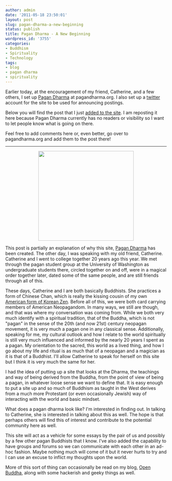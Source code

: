 ```yaml
---
author: admin
date: '2011-05-18 23:50:01'
layout: post
slug: pagan-dharma-a-new-beginning
status: publish
title: Pagan Dharma - A New Beginning
wordpress_id: '3755'
categories:
- Buddhism
- Spirituality
- Technology
tags:
- blog
- pagan dharma
- spirituality
---
```

Earlier today, at the encouragement of my friend, Catherine, and a few others, I set up <a href="http://www.pagandharma.org">Pagan Dharma</a> at pagandharma.org. I also set up a <a href="http://twitter.com/pagandharma">twitter</a> account for the site to be used for announcing postings.

Below you will find the post that I just <a href="http://www.pagandharma.org/2011/05/caught-between-worlds-or-a-pagan-dharma/">added to the site</a>. I am reposting it here because Pagan Dharma currently has no readers or visibility so I want to let people know what is going on there.

Feel free to add comments here or, even better, go over to pagandharma.org and add them to the post there!
<hr>
<p style="text-align: center"><a href="http://www.pagandharma.org/wp-content/uploads/2011/05/pagan-dharma-logo.png"><img src="http://www.pagandharma.org/wp-content/uploads/2011/05/pagan-dharma-logo.png" alt="" title="Pagan Dharma Logo" width="298" height="279" class="alignnone size-full wp-image-10" /></a></p>
This post is partially an explanation of why this site, <a href="http://www.pagandharma.org">Pagan Dharma</a> has been created. The other day, I was speaking with my old friend, Catherine. Catherine and I went to college together 20 years ago this year. We met through the pagan student group at the University of Washington as undergraduate students there, circled together on and off, were in a magical order together later, dated some of the same people, and are still friends through all of this.

These days, Catherine and I are both basically Buddhists. She practices a form of Chinese Chan, which is really the kissing cousin of my own <a href="http://fivemountain.org/">American form of Korean Zen</a>. Before all of this, we were both card carrying members of American Neopagandom. In many ways, we still are though, and that was where my conversation was coming from. While we both very much identify with a spiritual tradition, that of the Buddha, which is not "pagan" in the sense of the 20th (and now 21st) century neopagan movement, it is very much a pagan one in any classical sense. Additionally, speaking for me, my cultural outlook and how I relate to the world spiritually is still very much influenced and informed by the nearly 20 years I spent as a pagan. My orientation to the sacred, this world as a lived thing, and how I go about my life and ritual is as much that of a neopagan and a magician as it is that of a Buddhist. I'll allow Catherine to speak for herself on this site but I think it is very much the same for her.

I had the idea of putting up a site that looks at the Dharma, the teachings and way of being derived from the Buddha, from the point of view of being a pagan, in whatever loose sense we want to define that. It is easy enough to put a site up and so much of Buddhism as taught in the West derives from a much more Protestant (or even occasionally Jewish) way of interacting with the world and basic mindset.

What does a pagan dharma look like? I'm interested in finding out. In talking to Catherine, she is interested in talking about this as well. The hope is that perhaps others will find this of interest and contribute to the potential community here as well.

This site will act as a vehicle for some essays by the pair of us and possibly by a few other pagan Buddhists that I know. I've also added the capability to have groups and forums so we can communicate with each other in an ad-hoc fashion. Maybe nothing much will come of it but it never hurts to try and I can use an excuse to inflict my thoughts upon the world.

More of this sort of thing can occasionally be read on my blog, <a href="http://www.openbuddha.com">Open Buddha</a>, along with some hackerish and geeky things as well.
